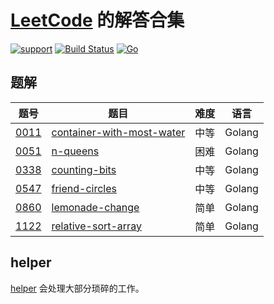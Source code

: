 # [LeetCode](https://leetcode.com) 的解答合集

 [![support](https://img.shields.io/badge/support-lee-ff69b4)](https://github.com/ConserveLee/leetcode_solution)
 [![Build Status](https://www.travis-ci.org/ConserveLee/leetcode_solution.svg?branch=master)](https://github.com/ConserveLee/leetcode_solution)
 [![Go](https://img.shields.io/badge/Go-1.13-blue.svg)](https://golang.google.cn)


## 题解

|题号|题目|难度|语言|
| ---- | ---- | ---- | ---- |
|[0011](https://leetcode-cn.com/problems/container-with-most-water/)|[container-with-most-water](/solution/go/0011-2/container-with-most-water.go)|中等|Golang
|[0051](https://leetcode-cn.com/problems/n-queens/)|[n-queens](/solution/go/0051-3/n-queens.go)|困难|Golang
|[0338](https://leetcode-cn.com/problems/counting-bits/)|[counting-bits](/solution/go/0338-2/counting-bits.go)|中等|Golang
|[0547](https://leetcode-cn.com/problems/friend-circles/)|[friend-circles](/solution/go/0547-2/friend-circles.go)|中等|Golang
|[0860](https://leetcode-cn.com/problems/lemonade-change/)|[lemonade-change](/solution/go/0860-1/lemonade-change.go)|简单|Golang
|[1122](https://leetcode-cn.com/problems/relative-sort-array/)|[relative-sort-array](/solution/go/1122-1/relative-sort-array.go)|简单|Golang


## helper

[helper](./Helper) 会处理大部分琐碎的工作。